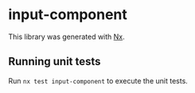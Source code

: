 # input-component

This library was generated with [Nx](https://nx.dev).

## Running unit tests

Run `nx test input-component` to execute the unit tests.
